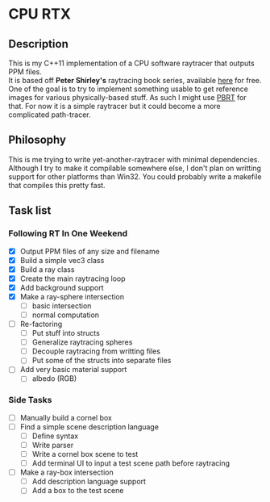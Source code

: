 # CPU RTX

## Description
This is my C++11 implementation of a CPU software raytracer that outputs PPM files.  
It is based off **Peter Shirley's** raytracing book series, available [here](http://www.realtimerendering.com/raytracing/ "FTP root to download PDF") for free.  
One of the goal is to try to implement something usable to get reference images for various physically-based stuff. As such I might use [PBRT](http://www.pbr-book.org/) for that. For now it is a simple raytracer but it could become a more complicated path-tracer.

## Philosophy
This is me trying to write yet-another-raytracer with minimal dependencies.  
Although I try to make it compilable somewhere else, I don't plan on writting support for other platforms than Win32. You could probably write a makefile that compiles this pretty fast.

## Task list
### Following RT In One Weekend
- [X] Output PPM files of any size and filename
- [X] Build a simple vec3 class
- [X] Build a ray class
- [X] Create the main raytracing loop
- [X] Add background support
- [X] Make a ray-sphere intersection
  - [ ] basic intersection
  - [ ] normal computation
- [ ] Re-factoring
  - [ ] Put stuff into structs
  - [ ] Generalize raytracing spheres
  - [ ] Decouple raytracing from writting files
  - [ ] Put some of the structs into separate files
- [ ] Add very basic material support
  - [ ] albedo (RGB)

### Side Tasks
- [ ] Manually build a cornel box
- [ ] Find a simple scene description language
  - [ ] Define syntax
  - [ ] Write parser
  - [ ] Write a cornel box scene to test
  - [ ] Add terminal UI to input a test scene path before raytracing
- [ ] Make a ray-box intersection
  - [ ] Add description language support
  - [ ] Add a box to the test scene